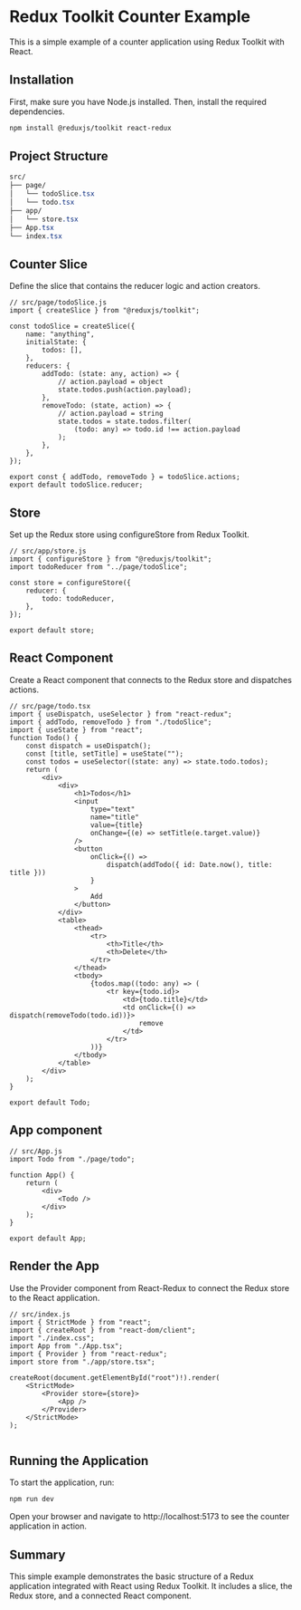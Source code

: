 # Redux Toolkit Counter Example

This is a simple example of a counter application using Redux Toolkit with React.

## Installation

First, make sure you have Node.js installed. Then, install the required dependencies.

```bash
npm install @reduxjs/toolkit react-redux
```

## Project Structure

```css
src/
├── page/
│   └── todoSlice.tsx
│   └── todo.tsx
├── app/
│   └── store.tsx
├── App.tsx
└── index.tsx
```

## Counter Slice

Define the slice that contains the reducer logic and action creators.

```tsx
// src/page/todoSlice.js
import { createSlice } from "@reduxjs/toolkit";

const todoSlice = createSlice({
	name: "anything",
	initialState: {
		todos: [],
	},
	reducers: {
		addTodo: (state: any, action) => {
			// action.payload = object
			state.todos.push(action.payload);
		},
		removeTodo: (state, action) => {
			// action.payload = string
			state.todos = state.todos.filter(
				(todo: any) => todo.id !== action.payload
			);
		},
	},
});

export const { addTodo, removeTodo } = todoSlice.actions;
export default todoSlice.reducer;

```

## Store

Set up the Redux store using configureStore from Redux Toolkit.

```tsx
// src/app/store.js
import { configureStore } from "@reduxjs/toolkit";
import todoReducer from "../page/todoSlice";

const store = configureStore({
	reducer: {
		todo: todoReducer,
	},
});

export default store;
```

## React Component

Create a React component that connects to the Redux store and dispatches actions.

```tsx
// src/page/todo.tsx
import { useDispatch, useSelector } from "react-redux";
import { addTodo, removeTodo } from "./todoSlice";
import { useState } from "react";
function Todo() {
	const dispatch = useDispatch();
	const [title, setTitle] = useState("");
	const todos = useSelector((state: any) => state.todo.todos);
	return (
		<div>
			<div>
				<h1>Todos</h1>
				<input
					type="text"
					name="title"
					value={title}
					onChange={(e) => setTitle(e.target.value)}
				/>
				<button
					onClick={() =>
						dispatch(addTodo({ id: Date.now(), title: title }))
					}
				>
					Add
				</button>
			</div>
			<table>
				<thead>
					<tr>
						<th>Title</th>
						<th>Delete</th>
					</tr>
				</thead>
				<tbody>
					{todos.map((todo: any) => (
						<tr key={todo.id}>
							<td>{todo.title}</td>
							<td onClick={() => dispatch(removeTodo(todo.id))}>
								remove
							</td>
						</tr>
					))}
				</tbody>
			</table>
		</div>
	);
}

export default Todo;

```

## App component

```tsx
// src/App.js
import Todo from "./page/todo";

function App() {
	return (
		<div>
			<Todo />
		</div>
	);
}

export default App;
```

## Render the App

Use the Provider component from React-Redux to connect the Redux store to the React application.

```tsx
// src/index.js
import { StrictMode } from "react";
import { createRoot } from "react-dom/client";
import "./index.css";
import App from "./App.tsx";
import { Provider } from "react-redux";
import store from "./app/store.tsx";

createRoot(document.getElementById("root")!).render(
	<StrictMode>
		<Provider store={store}>
			<App />
		</Provider>
	</StrictMode>
);


```

## Running the Application

To start the application, run:

```bash
npm run dev
```

Open your browser and navigate to http://localhost:5173 to see the counter application in action.

## Summary

This simple example demonstrates the basic structure of a Redux application integrated with React using Redux Toolkit. It includes a slice, the Redux store, and a connected React component.
